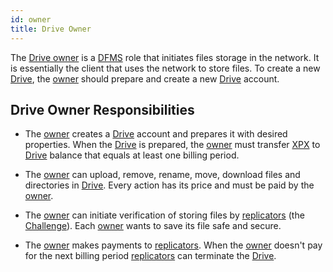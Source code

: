 ```yaml
---
id: owner
title: Drive Owner
---
```


The [Drive owner](owner.md) is a [DFMS](../getting_started/what_is.md) role that initiates files storage in the network. It is essentially the client that uses the network to store files. To create a new [Drive](../built_in_features/drive/overview.md), the [owner](owner.md) should prepare and create a new [Drive](../built_in_features/drive/overview.md) account.


## Drive Owner Responsibilities

* The [owner](owner.md) creates a [Drive](../built_in_features/drive/overview.md) account and prepares it with desired properties. When the [Drive](../built_in_features/drive/overview.md) is prepared, the [owner](owner.md) must transfer [XPX](../getting_started/economy.md#xpx) to [Drive](../built_in_features/drive/overview.md) balance that equals at least one billing period.

* The [owner](owner.md) can upload, remove, rename, move, download files and directories in [Drive](../built_in_features/drive/overview.md). Every action has its price and must be paid by the [owner](owner.md).

* The [owner](owner.md) can initiate verification of storing files by [replicators](../roles/replicator.md) (the [Challenge](../built_in_features/challenge.md)). Each [owner](owner.md) wants to save its file safe and secure.

* The [owner](owner.md) makes payments to [replicators](../roles/replicator.md). When the [owner](owner.md) doesn't pay for the next billing period [replicators](../roles/replicator.md) can terminate the [Drive](../built_in_features/drive/overview.md).
